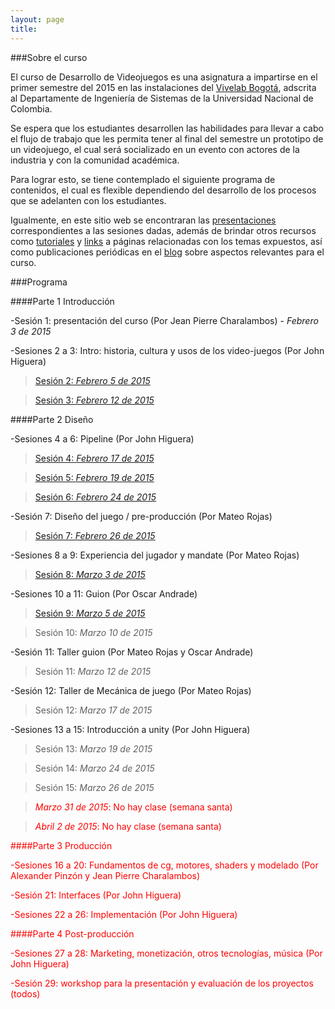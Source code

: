 ```yaml
---
layout: page
title: 
--- 
```

###Sobre el curso

El curso de Desarrollo de Videojuegos es una asignatura a impartirse en el primer semestre del 2015 en las instalaciones del [Vivelab Bogotá](http://www.vivelabbogota.com/), adscrita al Departamente de Ingeniería de Sistemas de la Universidad Nacional de Colombia. 

Se espera que los estudiantes desarrollen las habilidades para llevar a cabo el flujo de trabajo que les permita tener al final del semestre un prototipo de un videojuego, el cual será socializado en un evento con actores de la industria y con la comunidad académica. 

Para lograr esto, se tiene contemplado el siguiente programa de contenidos, el cual es flexible dependiendo del desarrollo de los procesos que se adelanten con los estudiantes.

Igualmente, en este sitio web se encontraran las [presentaciones](/presentaciones) correspondientes a las sesiones dadas, además de brindar otros recursos como [tutoriales](/tutoriales) y [links](/enlaces) a páginas relacionadas con los temas expuestos, así como publicaciones periódicas en el [blog](/) sobre aspectos relevantes para el curso. 

###Programa

####Parte 1 Introducción

-Sesión 1: presentación del curso (Por Jean Pierre Charalambos) - _*Febrero 3 de 2015*_
          

-Sesiones 2 a 3: Intro: historia, cultura y usos de los video-juegos (Por John Higuera)

> [Sesión 2: *Febrero 5 de 2015*](http://videojuegosun.github.io/Design/)

> [Sesión 3: *Febrero 12 de 2015*](http://videojuegosun.github.io/Design/)
         
####Parte 2 Diseño

-Sesiones 4 a 6: Pipeline (Por John Higuera)

> [Sesión 4: *Febrero 17 de 2015*](http://videojuegosun.github.io/Communication/)

> [Sesión 5: *Febrero 19 de 2015*](http://videojuegosun.github.io/Workflow/) 

> [Sesión 6: *Febrero 24 de 2015*](http://videojuegosun.github.io/WorkflowPart2/)

-Sesión 7: Diseño del juego / pre-producción (Por Mateo Rojas)

> [Sesión 7: *Febrero 26 de 2015*](http://videojuegosun.github.io/Design2/)

-Sesiones 8 a 9: Experiencia del jugador y mandate (Por Mateo Rojas)

> [Sesión 8: *Marzo 3 de 2015*](http://videojuegosun.github.io/UserExperience/)

-Sesiones 10 a 11: Guion (Por Oscar Andrade)

> [Sesión 9: *Marzo 5 de 2015*](http://videojuegosun.github.io/RulesArt/)

> Sesión 10: *Marzo 10 de 2015*

-Sesión 11: Taller guion (Por Mateo Rojas y Oscar Andrade)

> Sesión 11: *Marzo 12 de 2015*

-Sesión 12: Taller de Mecánica de juego (Por Mateo Rojas)

> Sesión 12: *Marzo 17 de 2015*

-Sesiones 13 a 15: Introducción a unity (Por John Higuera)

> Sesión 13: *Marzo 19 de 2015*

> Sesión 14: *Marzo 24 de 2015*

> Sesión 15: *Marzo 26 de 2015*

> <font color="red">*Marzo 31 de 2015*: No hay clase (semana santa)</font>

> <font color="red">*Abril 2 de 2015*: No hay clase (semana santa)


####Parte 3 Producción

-Sesiones 16 a 20: Fundamentos de cg, motores, shaders y modelado (Por Alexander Pinzón y Jean Pierre Charalambos)

-Sesión 21: Interfaces (Por John Higuera)

-Sesiones 22 a 26: Implementación (Por John Higuera)

####Parte 4 Post-producción

-Sesiones 27 a 28: Marketing, monetización, otros tecnologías, música (Por John Higuera)

-Sesión 29: workshop para la presentación y evaluación de los proyectos (todos)

